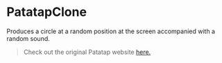 # PatatapClone

 Produces a circle at a random position at the screen accompanied with a random sound.
 > Check out the original Patatap website [here.](http://patatap.com)
